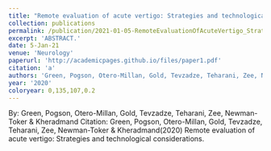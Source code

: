 ```yaml
---
title: "Remote evaluation of acute vertigo: Strategies and technological considerations"
collection: publications
permalink: /publication/2021-01-05-RemoteEvaluationOfAcuteVertigo_StrategiesAndTechnologicalConsid
excerpt: 'ABSTRACT.'
date: 5-Jan-21
venue: 'Neurology'
paperurl: 'http://academicpages.github.io/files/paper1.pdf'
citation: 'a'
authors: 'Green, Pogson, Otero-Millan, Gold, Tevzadze, Teharani, Zee, Newman-Toker & Kheradmand'
year: '2020'
coloryear: 0,135,107,0.2
---
```


By: Green, Pogson, Otero-Millan, Gold, Tevzadze, Teharani, Zee, Newman-Toker & Kheradmand
Citation: Green, Pogson, Otero-Millan, Gold, Tevzadze, Teharani, Zee, Newman-Toker & Kheradmand(2020) Remote evaluation of acute vertigo: Strategies and technological considerations. 
